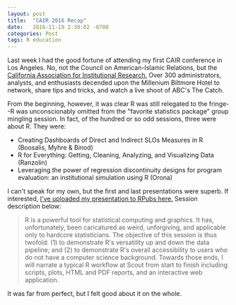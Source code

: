 ```yaml
---
layout: post
title:  "CAIR 2016 Recap"
date:   2016-11-19 2:30:02 -0700
categories: Post
tags: R education 
---
```


Last week I had the good fortune of attending my first CAIR conference in Los Angeles. No, not the Council on American-Islamic Relations, but the [California
Association for Institutional Research.](http://www.cair.org/) Over 300 administrators, analysts, and enthusiasts decended upon the Millenium Biltmore Hotel
to network, share tips and tricks, and watch a live shoot of ABC's The Catch. 

<!--more-->

From the beginning, however, it was clear R was still relegated to the fringe--R was unconscionably omitted from the "favorite statistics
package" group mingling session. In fact, of the hundred or so odd sessions, three were about R. They were:

* Creating Dashboards of Direct and Indirect SLOs Measures in R (Boosalis, Myhre & Binod)
* R for Everything: Getting, Cleaning, Analyzing, and Visualizing Data (Ranzolin)
* Leveraging the power of regression discontinuity designs for program evaluation: an institutional simulation using R (Orona)

I can't speak for my own, but the first and last presentations were superb. If interested, [I've uploaded my presentation to RPubs here.](http://rpubs.com/daranzolin/cair-2016-slides)
Session description below:

> R is a powerful tool for statistical computing and
graphics. It has, unfortunately, been caricatured as
weird, unforgiving, and applicable only to hardcore
statisticians. The objective of this session is thus
twofold: (1) to demonstrate R's versatility up and
down the data pipeline; and (2) to demonstrate R's
overall accessibility to users who do not have a
computer science background. Towards those ends, I
will narrate a typical R workflow at Scout from start
to finish including scripts, plots, HTML and PDF
reports, and an interactive web application.

It was far from perfect, but I felt good about it on the whole.

